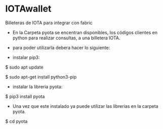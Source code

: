 # IOTAwallet

Billeteras de IOTA para integrar con fabric

- En la Carpeta pyota se encentran disponibles, los códigos clientes en python para realizar consultas, a una billetera
IOTA.

- para poder utilizarla debera hacer lo siguiente:

- instalar pip3:

$ sudo apt update

$ sudo apt-get install python3-pip

- instalar la libreria pyota:

$ pip3 install pyota

- Una vez que este instalado ya puede utilizar las librerias en la carpeta pyota.


$ cd pyota

